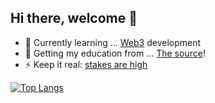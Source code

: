 
 ## Hi there, welcome 👋


- 🌱 Currently learning ... [Web3](https://www.youtube.com/watch?v=j5a0jTc9S10&ab_channel=YourUncleMoe) development
- 👯 Getting my education from ... [The source](https://cirosantilli.com/)!
- ⚡ Keep it real: [stakes are high](https://www.youtube.com/watch?v=tzOOCnkUlnA&ab_channel=TommyBoy)

[![Top Langs](https://github-readme-stats.vercel.app/api/top-langs/?username=alienflip&title_color=818cf8&bg_color=111827&text_color=e5e7eb&border_color=e5e7eb)](https://github.com/alienflip)
